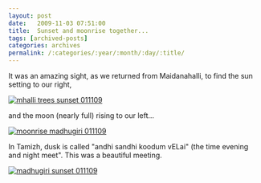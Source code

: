 ```yaml
---
layout: post
date:	2009-11-03 07:51:00
title:  Sunset and moonrise together...
tags: [archived-posts]
categories: archives
permalink: /:categories/:year/:month/:day/:title/
---
```

It was an amazing sight, as we returned from Maidanahalli, to find the sun setting to our right, 



<a href="http://s562.photobucket.com/albums/ss67/pugaippadam/?action=view&current=IMG_8477.jpg" target="_blank"><img src="http://i562.photobucket.com/albums/ss67/pugaippadam/IMG_8477.jpg" border="0" alt="mhalli trees sunset 011109"></a>

and the moon (nearly full) rising to our left...


<a href="http://s562.photobucket.com/albums/ss67/pugaippadam/?action=view&current=IMG_8478.jpg" target="_blank"><img src="http://i562.photobucket.com/albums/ss67/pugaippadam/IMG_8478.jpg" border="0" alt="moonrise madhugiri 011109"></a>


In Tamizh, dusk is called "andhi sandhi koodum vELai" (the time evening and night meet". This was a beautiful meeting.



<a href="http://s562.photobucket.com/albums/ss67/pugaippadam/?action=view&current=IMG_8470.jpg" target="_blank"><img src="http://i562.photobucket.com/albums/ss67/pugaippadam/IMG_8470.jpg" border="0" alt="madhugiri sunset 011109"></a>
